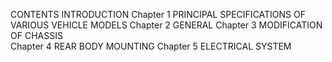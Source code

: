 CONTENTS 
INTRODUCTION 
Chapter 1 PRINCIPAL SPECIFICATIONS OF VARIOUS 
  VEHICLE MODELS 
Chapter  2 GENERAL 
Chapter  3 MODIFICATION OF CHASSIS  
Chapter  4 REAR BODY MOUNTING 
Chapter  5 ELECTRICAL SYSTEM